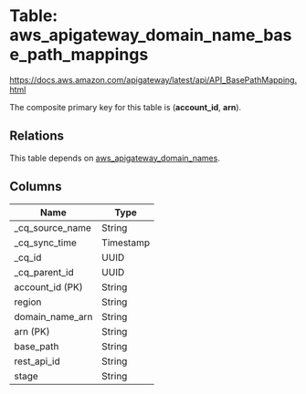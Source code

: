 # Table: aws_apigateway_domain_name_base_path_mappings

https://docs.aws.amazon.com/apigateway/latest/api/API_BasePathMapping.html

The composite primary key for this table is (**account_id**, **arn**).

## Relations

This table depends on [aws_apigateway_domain_names](aws_apigateway_domain_names.md).

## Columns

| Name          | Type          |
| ------------- | ------------- |
|_cq_source_name|String|
|_cq_sync_time|Timestamp|
|_cq_id|UUID|
|_cq_parent_id|UUID|
|account_id (PK)|String|
|region|String|
|domain_name_arn|String|
|arn (PK)|String|
|base_path|String|
|rest_api_id|String|
|stage|String|